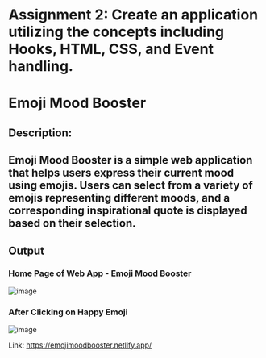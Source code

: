 # Assignment 2: Create an application utilizing the concepts including Hooks, HTML, CSS, and Event handling.

# Emoji Mood Booster
## Description: 
## Emoji Mood Booster is a simple web application that helps users express their current mood using emojis. Users can select from a variety of emojis representing different moods, and a corresponding inspirational quote is displayed based on their selection.

## Output

### Home Page of Web App - Emoji Mood Booster
![image](https://github.com/AniketShewale266/CentraLogic-Assignment-React/assets/79089166/25a19f58-0bfc-4075-8396-c7956ad24d0a)


### After Clicking on Happy Emoji
![image](https://github.com/AniketShewale266/CentraLogic-Assignment-React/assets/79089166/3853f8cc-844e-4116-9bbb-7890033f65ae)


Link: https://emojimoodbooster.netlify.app/

